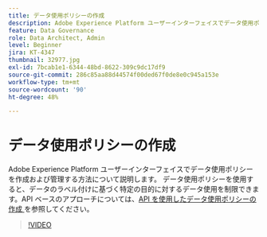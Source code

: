 ```yaml
---
title: データ使用ポリシーの作成
description: Adobe Experience Platform ユーザーインターフェイスでデータ使用ポリシーを作成および管理する方法について説明します。 データ使用ポリシーを使用すると、データのラベル付けに基づく特定の目的に対するデータ使用を制限できます。
feature: Data Governance
role: Data Architect, Admin
level: Beginner
jira: KT-4347
thumbnail: 32977.jpg
exl-id: 7bcab1e1-6344-48bd-8622-309c9dc17df9
source-git-commit: 286c85aa88d44574f00ded67f0de8e0c945a153e
workflow-type: tm+mt
source-wordcount: '90'
ht-degree: 48%

---
```


# データ使用ポリシーの作成

Adobe Experience Platform ユーザーインターフェイスでデータ使用ポリシーを作成および管理する方法について説明します。 データ使用ポリシーを使用すると、データのラベル付けに基づく特定の目的に対するデータ使用を制限できます。API ベースのアプローチについては、[API を使用したデータ使用ポリシーの作成 ](https://experienceleague.adobe.com/docs/experience-platform/data-governance/policies/create.html?lang=ja) を参照してください。

>[!VIDEO](https://video.tv.adobe.com/v/37133?learn=on&enablevpops&captions=jpn)